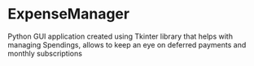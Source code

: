 # ExpenseManager
Python GUI application created using Tkinter library that helps with managing Spendings, allows to keep an eye on deferred payments and monthly subscriptions 
